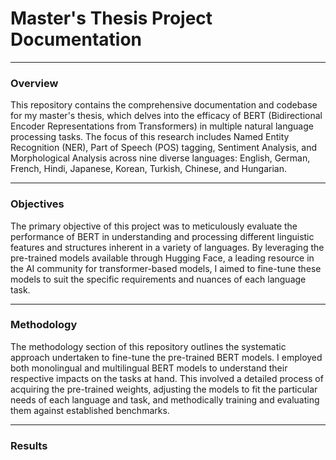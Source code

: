 # Master's Thesis Project Documentation

---

### Overview
This repository contains the comprehensive documentation and codebase for my master's thesis, which delves into the efficacy of BERT (Bidirectional Encoder Representations from Transformers) in multiple natural language processing tasks. The focus of this research includes Named Entity Recognition (NER), Part of Speech (POS) tagging, Sentiment Analysis, and Morphological Analysis across nine diverse languages: English, German, French, Hindi, Japanese, Korean, Turkish, Chinese, and Hungarian.

---

### Objectives
The primary objective of this project was to meticulously evaluate the performance of BERT in understanding and processing different linguistic features and structures inherent in a variety of languages. By leveraging the pre-trained models available through Hugging Face, a leading resource in the AI community for transformer-based models, I aimed to fine-tune these models to suit the specific requirements and nuances of each language task.

---

### Methodology
The methodology section of this repository outlines the systematic approach undertaken to fine-tune the pre-trained BERT models. I employed both monolingual and multilingual BERT models to understand their respective impacts on the tasks at hand. This involved a detailed process of acquiring the pre-trained weights, adjusting the models to fit the particular needs of each language and task, and methodically training and evaluating them against established benchmarks.

---

### Results
